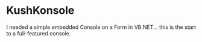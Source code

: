 # KushKonsole

I needed a simple embedded Console on a Form in VB.NET... this is the start to a full-featured console. 
